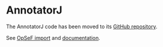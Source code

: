 # AnnotatorJ

The AnnotatorJ code has been moved to its [GitHub repository](https://github.com/spreka/annotatorj).

See [OpSeF import](https://github.com/spreka/annotatorj#opsef-import) and [documentation](https://github.com/spreka/annotatorj/blob/master/AnnotatorJ_documentation.pdf).
